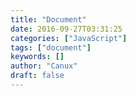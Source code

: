 ```yaml
---
title: "Document"
date: 2016-09-27T03:31:25
categories: ["JavaScript"]
tags: ["document"]
keywords: []
author: "Canux"
draft: false
---
```

